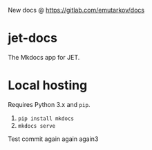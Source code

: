 New docs @ https://gitlab.com/emutarkov/docs

# jet-docs
The Mkdocs app for JET.

# Local hosting

Requires Python 3.x and `pip`.

1. `pip install mkdocs`
2. `mkdocs serve`

Test commit again again again3
